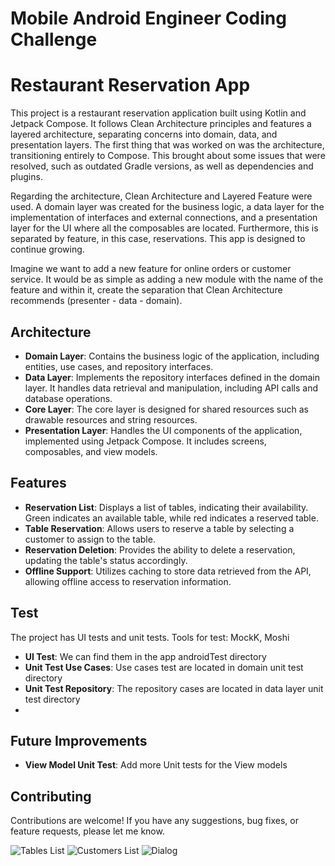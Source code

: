# Mobile Android Engineer Coding Challenge

# Restaurant Reservation App

This project is a restaurant reservation application built using Kotlin and Jetpack Compose. It follows Clean Architecture principles and features a layered architecture, separating concerns into domain, data, and presentation layers. The first thing that was worked on was the architecture, transitioning entirely to Compose. This brought about some issues that were resolved, such as outdated Gradle versions, as well as dependencies and plugins.

Regarding the architecture, Clean Architecture and Layered Feature were used. A domain layer was created for the business logic, a data layer for the implementation of interfaces and external connections, and a presentation layer for the UI where all the composables are located. Furthermore, this is separated by feature, in this case, reservations. This app is designed to continue growing.

Imagine we want to add a new feature for online orders or customer service. It would be as simple as adding a new module with the name of the feature and within it, create the separation that Clean Architecture recommends (presenter - data - domain).

## Architecture
- **Domain Layer**: Contains the business logic of the application, including entities, use cases, and repository interfaces.
- **Data Layer**: Implements the repository interfaces defined in the domain layer. It handles data retrieval and manipulation, including API calls and database operations.
- **Core Layer**: The core layer is designed for shared resources such as drawable resources and string resources.
- **Presentation Layer**: Handles the UI components of the application, implemented using Jetpack Compose. It includes screens, composables, and view models.

## Features
- **Reservation List**: Displays a list of tables, indicating their availability. Green indicates an available table, while red indicates a reserved table.
- **Table Reservation**: Allows users to reserve a table by selecting a customer to assign to the table.
- **Reservation Deletion**: Provides the ability to delete a reservation, updating the table's status accordingly.
- **Offline Support**: Utilizes caching to store data retrieved from the API, allowing offline access to reservation information.


## Test
The project has UI tests and unit tests.
Tools for test: MockK, Moshi
- **UI Test**: We can find them in the app androidTest directory
- **Unit Test Use Cases**: Use cases test are located in domain unit test directory
- **Unit Test Repository**: The repository cases are located in data layer unit test directory
- 
## Future Improvements
- **View Model Unit Test**: Add more Unit tests for the View models

## Contributing
Contributions are welcome! If you have any suggestions, bug fixes, or feature requests, please let me know.


![Tables List](core/src/main/res/drawable/tables_screen.png)
![Customers List](core/src/main/res/drawable/customers_list.png)
![Dialog](core/src/main/res/drawable/customers_list.png)
